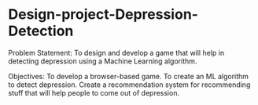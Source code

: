 # Design-project-Depression-Detection

Problem Statement: To design and develop a game that will help in detecting depression using a Machine Learning algorithm. 

Objectives: 
To develop a browser-based game.
To create an ML algorithm to detect depression.
Create a recommendation system for recommending stuff that will help people to come out of depression.

